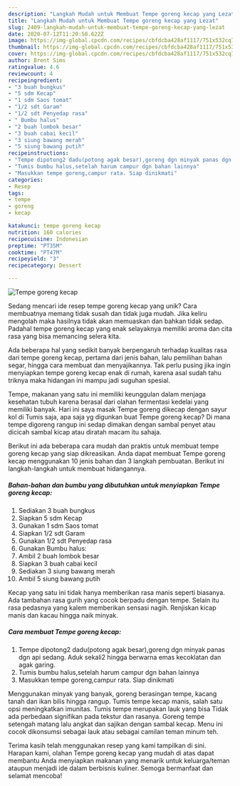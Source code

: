 ```yaml
---
description: "Langkah Mudah untuk Membuat Tempe goreng kecap yang Lezat"
title: "Langkah Mudah untuk Membuat Tempe goreng kecap yang Lezat"
slug: 2409-langkah-mudah-untuk-membuat-tempe-goreng-kecap-yang-lezat
date: 2020-07-12T11:20:58.622Z
image: https://img-global.cpcdn.com/recipes/cbfdcba428af1117/751x532cq70/tempe-goreng-kecap-foto-resep-utama.jpg
thumbnail: https://img-global.cpcdn.com/recipes/cbfdcba428af1117/751x532cq70/tempe-goreng-kecap-foto-resep-utama.jpg
cover: https://img-global.cpcdn.com/recipes/cbfdcba428af1117/751x532cq70/tempe-goreng-kecap-foto-resep-utama.jpg
author: Brent Sims
ratingvalue: 4.6
reviewcount: 4
recipeingredient:
- "3 buah bungkus"
- "5 sdm Kecap"
- "1 sdm Saos tomat"
- "1/2 sdt Garam"
- "1/2 sdt Penyedap rasa"
- " Bumbu halus"
- "2 buah lombok besar"
- "3 buah cabai kecil"
- "3 siung bawang merah"
- "5 siung bawang putih"
recipeinstructions:
- "Tempe dipotong2 dadu(potong agak besar),goreng dgn minyak panas dgn api sedang. Aduk sekali2 hingga berwarna emas kecoklatan dan agak garing."
- "Tumis bumbu halus,setelah harum campur dgn bahan lainnya"
- "Masukkan tempe goreng,campur rata. Siap dinikmati"
categories:
- Resep
tags:
- tempe
- goreng
- kecap

katakunci: tempe goreng kecap 
nutrition: 160 calories
recipecuisine: Indonesian
preptime: "PT35M"
cooktime: "PT47M"
recipeyield: "3"
recipecategory: Dessert

---
```



![Tempe goreng kecap](https://img-global.cpcdn.com/recipes/cbfdcba428af1117/751x532cq70/tempe-goreng-kecap-foto-resep-utama.jpg)

Sedang mencari ide resep tempe goreng kecap yang unik? Cara membuatnya memang tidak susah dan tidak juga mudah. Jika keliru mengolah maka hasilnya tidak akan memuaskan dan bahkan tidak sedap. Padahal tempe goreng kecap yang enak selayaknya memiliki aroma dan cita rasa yang bisa memancing selera kita.

Ada beberapa hal yang sedikit banyak berpengaruh terhadap kualitas rasa dari tempe goreng kecap, pertama dari jenis bahan, lalu pemilihan bahan segar, hingga cara membuat dan menyajikannya. Tak perlu pusing jika ingin menyiapkan tempe goreng kecap enak di rumah, karena asal sudah tahu triknya maka hidangan ini mampu jadi suguhan spesial.

Tempe, makanan yang satu ini memiliki keunggulan dalam menjaga kesehatan tubuh karena berasal dari olahan fermentasi kedelai yang memiliki banyak. Hari ini saya masak Tempe goreng dikecap dengan sayur kol di Tumis saja, apa saja yg digunkan buat Tempe goreng kecap? Di mana tempe digoreng rangup ini sedap dimakan dengan sambal penyet atau dicicah sambal kicap atau diratah macam itu sahaja.


Berikut ini ada beberapa cara mudah dan praktis untuk membuat tempe goreng kecap yang siap dikreasikan. Anda dapat membuat Tempe goreng kecap menggunakan 10 jenis bahan dan 3 langkah pembuatan. Berikut ini langkah-langkah untuk membuat hidangannya.

<!--inarticleads1-->

##### Bahan-bahan dan bumbu yang dibutuhkan untuk menyiapkan Tempe goreng kecap:

1. Sediakan 3 buah bungkus
1. Siapkan 5 sdm Kecap
1. Gunakan 1 sdm Saos tomat
1. Siapkan 1/2 sdt Garam
1. Gunakan 1/2 sdt Penyedap rasa
1. Gunakan  Bumbu halus:
1. Ambil 2 buah lombok besar
1. Siapkan 3 buah cabai kecil
1. Sediakan 3 siung bawang merah
1. Ambil 5 siung bawang putih


Kecap yang satu ini tidak hanya memberikan rasa manis seperti biasanya. Ada tambahan rasa gurih yang cocok berpadu dengan tempe. Selain itu rasa pedasnya yang kalem memberikan sensasi nagih. Renjiskan kicap manis dan kacau hingga naik minyak. 

<!--inarticleads2-->

##### Cara membuat Tempe goreng kecap:

1. Tempe dipotong2 dadu(potong agak besar),goreng dgn minyak panas dgn api sedang. Aduk sekali2 hingga berwarna emas kecoklatan dan agak garing.
1. Tumis bumbu halus,setelah harum campur dgn bahan lainnya
1. Masukkan tempe goreng,campur rata. Siap dinikmati


Menggunakan minyak yang banyak, goreng berasingan tempe, kacang tanah dan ikan bilis hingga rangup. Tumis tempe kecap manis, salah satu opsi meningkatkan imunitas. Tumis tempe merupakan lauk yang bisa Tidak ada perbedaan signifikan pada tekstur dan rasanya. Goreng tempe setengah matang lalu angkat dan sajikan dengan sambal kecap. Menu ini cocok dikonsumsi sebagai lauk atau sebagai camilan teman minum teh. 

Terima kasih telah menggunakan resep yang kami tampilkan di sini. Harapan kami, olahan Tempe goreng kecap yang mudah di atas dapat membantu Anda menyiapkan makanan yang menarik untuk keluarga/teman ataupun menjadi ide dalam berbisnis kuliner. Semoga bermanfaat dan selamat mencoba!

